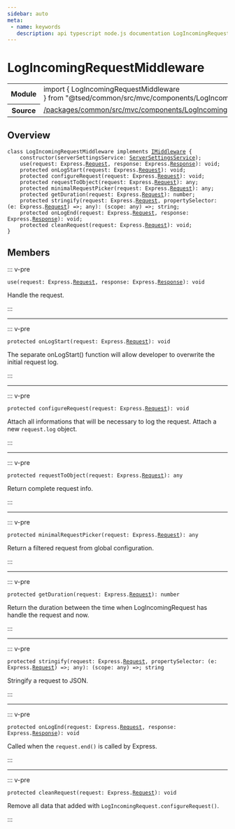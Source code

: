 ```yaml
---
sidebar: auto
meta:
 - name: keywords
   description: api typescript node.js documentation LogIncomingRequestMiddleware decorator
---
```

# LogIncomingRequestMiddleware <Badge text="Decorator" type="decorator"/>
<!-- Summary -->
<section class="symbol-info"><table class="is-full-width"><tbody><tr><th>Module</th><td><div class="lang-typescript"><span class="token keyword">import</span> { LogIncomingRequestMiddleware }&nbsp;<span class="token keyword">from</span>&nbsp;<span class="token string">"@tsed/common/src/mvc/components/LogIncomingRequestMiddleware"</span></div></td></tr><tr><th>Source</th><td><a href="https://github.com/Romakita/ts-express-decorators/blob/v4.31.9/packages/common/src/mvc/components/LogIncomingRequestMiddleware.ts#L0-L0">/packages/common/src/mvc/components/LogIncomingRequestMiddleware.ts</a></td></tr></tbody></table></section>

<!-- Overview -->
## Overview


<pre><code class="typescript-lang "><span class="token keyword">class</span> LogIncomingRequestMiddleware <span class="token keyword">implements</span> <a href="/api/common/mvc/interfaces/IMiddleware.html"><span class="token">IMiddleware</span></a> <span class="token punctuation">{</span>
    <span class="token keyword">constructor</span><span class="token punctuation">(</span>serverSettingsService<span class="token punctuation">:</span> <a href="/api/common/config/services/ServerSettingsService.html"><span class="token">ServerSettingsService</span></a><span class="token punctuation">)</span><span class="token punctuation">;</span>
    <span class="token function">use</span><span class="token punctuation">(</span>request<span class="token punctuation">:</span> Express.<a href="/api/common/filters/decorators/Request.html"><span class="token">Request</span></a><span class="token punctuation">,</span> response<span class="token punctuation">:</span> Express.<a href="/api/common/filters/decorators/Response.html"><span class="token">Response</span></a><span class="token punctuation">)</span><span class="token punctuation">:</span> <span class="token keyword">void</span><span class="token punctuation">;</span>
    <span class="token keyword">protected</span> <span class="token function">onLogStart</span><span class="token punctuation">(</span>request<span class="token punctuation">:</span> Express.<a href="/api/common/filters/decorators/Request.html"><span class="token">Request</span></a><span class="token punctuation">)</span><span class="token punctuation">:</span> <span class="token keyword">void</span><span class="token punctuation">;</span>
    <span class="token keyword">protected</span> <span class="token function">configureRequest</span><span class="token punctuation">(</span>request<span class="token punctuation">:</span> Express.<a href="/api/common/filters/decorators/Request.html"><span class="token">Request</span></a><span class="token punctuation">)</span><span class="token punctuation">:</span> <span class="token keyword">void</span><span class="token punctuation">;</span>
    <span class="token keyword">protected</span> <span class="token function">requestToObject</span><span class="token punctuation">(</span>request<span class="token punctuation">:</span> Express.<a href="/api/common/filters/decorators/Request.html"><span class="token">Request</span></a><span class="token punctuation">)</span><span class="token punctuation">:</span> <span class="token keyword">any</span><span class="token punctuation">;</span>
    <span class="token keyword">protected</span> <span class="token function">minimalRequestPicker</span><span class="token punctuation">(</span>request<span class="token punctuation">:</span> Express.<a href="/api/common/filters/decorators/Request.html"><span class="token">Request</span></a><span class="token punctuation">)</span><span class="token punctuation">:</span> <span class="token keyword">any</span><span class="token punctuation">;</span>
    <span class="token keyword">protected</span> <span class="token function">getDuration</span><span class="token punctuation">(</span>request<span class="token punctuation">:</span> Express.<a href="/api/common/filters/decorators/Request.html"><span class="token">Request</span></a><span class="token punctuation">)</span><span class="token punctuation">:</span> <span class="token keyword">number</span><span class="token punctuation">;</span>
    <span class="token keyword">protected</span> <span class="token function">stringify</span><span class="token punctuation">(</span>request<span class="token punctuation">:</span> Express.<a href="/api/common/filters/decorators/Request.html"><span class="token">Request</span></a><span class="token punctuation">,</span> propertySelector<span class="token punctuation">:</span> <span class="token punctuation">(</span>e<span class="token punctuation">:</span> Express.<a href="/api/common/filters/decorators/Request.html"><span class="token">Request</span></a><span class="token punctuation">)</span> =&gt<span class="token punctuation">;</span> <span class="token keyword">any</span><span class="token punctuation">)</span><span class="token punctuation">:</span> <span class="token punctuation">(</span>scope<span class="token punctuation">:</span> <span class="token keyword">any</span><span class="token punctuation">)</span> =&gt<span class="token punctuation">;</span> <span class="token keyword">string</span><span class="token punctuation">;</span>
    <span class="token keyword">protected</span> <span class="token function">onLogEnd</span><span class="token punctuation">(</span>request<span class="token punctuation">:</span> Express.<a href="/api/common/filters/decorators/Request.html"><span class="token">Request</span></a><span class="token punctuation">,</span> response<span class="token punctuation">:</span> Express.<a href="/api/common/filters/decorators/Response.html"><span class="token">Response</span></a><span class="token punctuation">)</span><span class="token punctuation">:</span> <span class="token keyword">void</span><span class="token punctuation">;</span>
    <span class="token keyword">protected</span> <span class="token function">cleanRequest</span><span class="token punctuation">(</span>request<span class="token punctuation">:</span> Express.<a href="/api/common/filters/decorators/Request.html"><span class="token">Request</span></a><span class="token punctuation">)</span><span class="token punctuation">:</span> <span class="token keyword">void</span><span class="token punctuation">;</span>
<span class="token punctuation">}</span></code></pre>



<!-- Members -->




## Members


::: v-pre

<div class="method-overview">
<pre><code class="typescript-lang "><span class="token function">use</span><span class="token punctuation">(</span>request<span class="token punctuation">:</span> Express.<a href="/api/common/filters/decorators/Request.html"><span class="token">Request</span></a><span class="token punctuation">,</span> response<span class="token punctuation">:</span> Express.<a href="/api/common/filters/decorators/Response.html"><span class="token">Response</span></a><span class="token punctuation">)</span><span class="token punctuation">:</span> <span class="token keyword">void</span></code></pre>

</div>



Handle the request.



:::



***



::: v-pre

<div class="method-overview">
<pre><code class="typescript-lang "><span class="token keyword">protected</span> <span class="token function">onLogStart</span><span class="token punctuation">(</span>request<span class="token punctuation">:</span> Express.<a href="/api/common/filters/decorators/Request.html"><span class="token">Request</span></a><span class="token punctuation">)</span><span class="token punctuation">:</span> <span class="token keyword">void</span></code></pre>

</div>



The separate onLogStart() function will allow developer to overwrite the initial request log.



:::



***



::: v-pre

<div class="method-overview">
<pre><code class="typescript-lang "><span class="token keyword">protected</span> <span class="token function">configureRequest</span><span class="token punctuation">(</span>request<span class="token punctuation">:</span> Express.<a href="/api/common/filters/decorators/Request.html"><span class="token">Request</span></a><span class="token punctuation">)</span><span class="token punctuation">:</span> <span class="token keyword">void</span></code></pre>

</div>



Attach all informations that will be necessary to log the request. Attach a new `request.log` object.



:::



***



::: v-pre

<div class="method-overview">
<pre><code class="typescript-lang "><span class="token keyword">protected</span> <span class="token function">requestToObject</span><span class="token punctuation">(</span>request<span class="token punctuation">:</span> Express.<a href="/api/common/filters/decorators/Request.html"><span class="token">Request</span></a><span class="token punctuation">)</span><span class="token punctuation">:</span> <span class="token keyword">any</span></code></pre>

</div>



Return complete request info.



:::



***



::: v-pre

<div class="method-overview">
<pre><code class="typescript-lang "><span class="token keyword">protected</span> <span class="token function">minimalRequestPicker</span><span class="token punctuation">(</span>request<span class="token punctuation">:</span> Express.<a href="/api/common/filters/decorators/Request.html"><span class="token">Request</span></a><span class="token punctuation">)</span><span class="token punctuation">:</span> <span class="token keyword">any</span></code></pre>

</div>



Return a filtered request from global configuration.



:::



***



::: v-pre

<div class="method-overview">
<pre><code class="typescript-lang "><span class="token keyword">protected</span> <span class="token function">getDuration</span><span class="token punctuation">(</span>request<span class="token punctuation">:</span> Express.<a href="/api/common/filters/decorators/Request.html"><span class="token">Request</span></a><span class="token punctuation">)</span><span class="token punctuation">:</span> <span class="token keyword">number</span></code></pre>

</div>



Return the duration between the time when LogIncomingRequest has handle the request and now.



:::



***



::: v-pre

<div class="method-overview">
<pre><code class="typescript-lang "><span class="token keyword">protected</span> <span class="token function">stringify</span><span class="token punctuation">(</span>request<span class="token punctuation">:</span> Express.<a href="/api/common/filters/decorators/Request.html"><span class="token">Request</span></a><span class="token punctuation">,</span> propertySelector<span class="token punctuation">:</span> <span class="token punctuation">(</span>e<span class="token punctuation">:</span> Express.<a href="/api/common/filters/decorators/Request.html"><span class="token">Request</span></a><span class="token punctuation">)</span> =&gt<span class="token punctuation">;</span> <span class="token keyword">any</span><span class="token punctuation">)</span><span class="token punctuation">:</span> <span class="token punctuation">(</span>scope<span class="token punctuation">:</span> <span class="token keyword">any</span><span class="token punctuation">)</span> =&gt<span class="token punctuation">;</span> <span class="token keyword">string</span></code></pre>

</div>



Stringify a request to JSON.



:::



***



::: v-pre

<div class="method-overview">
<pre><code class="typescript-lang "><span class="token keyword">protected</span> <span class="token function">onLogEnd</span><span class="token punctuation">(</span>request<span class="token punctuation">:</span> Express.<a href="/api/common/filters/decorators/Request.html"><span class="token">Request</span></a><span class="token punctuation">,</span> response<span class="token punctuation">:</span> Express.<a href="/api/common/filters/decorators/Response.html"><span class="token">Response</span></a><span class="token punctuation">)</span><span class="token punctuation">:</span> <span class="token keyword">void</span></code></pre>

</div>



Called when the `request.end()` is called by Express.



:::



***



::: v-pre

<div class="method-overview">
<pre><code class="typescript-lang "><span class="token keyword">protected</span> <span class="token function">cleanRequest</span><span class="token punctuation">(</span>request<span class="token punctuation">:</span> Express.<a href="/api/common/filters/decorators/Request.html"><span class="token">Request</span></a><span class="token punctuation">)</span><span class="token punctuation">:</span> <span class="token keyword">void</span></code></pre>

</div>



Remove all data that added with `LogIncomingRequest.configureRequest()`.



:::
